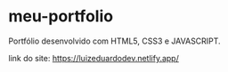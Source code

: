 # meu-portfolio

Portfólio desenvolvido com HTML5, CSS3 e JAVASCRIPT.

link do site: https://luizeduardodev.netlify.app/
